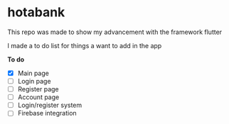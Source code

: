 # hotabank

This repo was made to show my advancement with the framework flutter

I made a to do list for things a want to add in the app

**To do**

- [x] Main page
- [ ] Login page
- [ ] Register page
- [ ] Account page
- [ ] Login/register system
- [ ] Firebase integration 